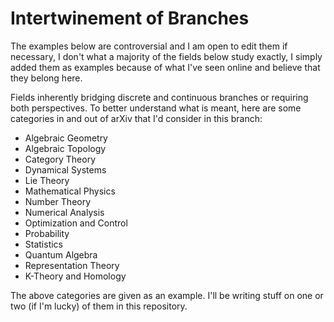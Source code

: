 # Intertwinement of Branches
The examples below are controversial and I am open to edit them if necessary, I don't what a majority of the fields below study exactly, I simply added them as examples because of what I've seen online and believe that they belong here.

Fields inherently bridging discrete and continuous branches or requiring both perspectives. To better understand what is meant, here are some categories in and out of arXiv that I'd consider in this branch:

- Algebraic Geometry
- Algebraic Topology
- Category Theory
- Dynamical Systems
- Lie Theory
- Mathematical Physics
- Number Theory
- Numerical Analysis
- Optimization and Control
- Probability
- Statistics
- Quantum Algebra
- Representation Theory
- K-Theory and Homology

The above categories are given as an example. I'll be writing stuff on one or two (if I'm lucky) of them in this repository.
